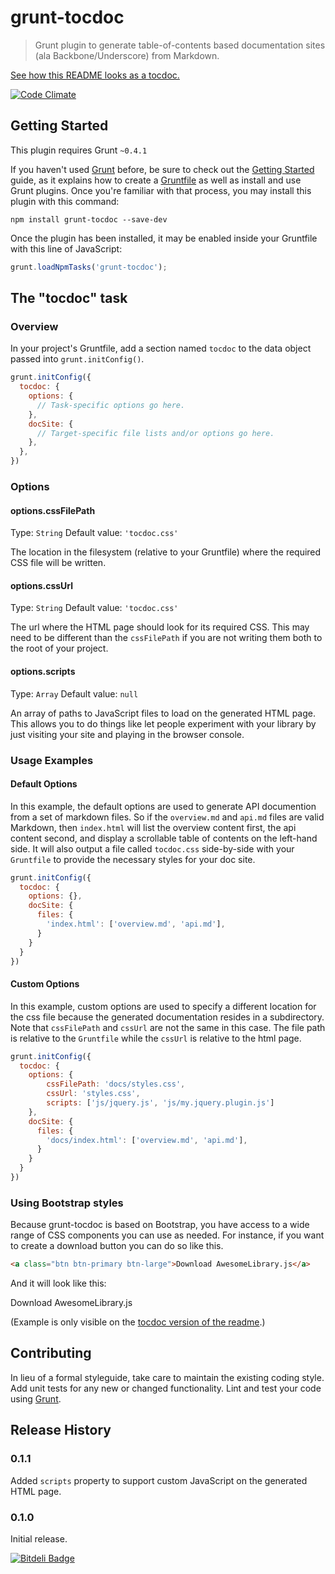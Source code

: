 # grunt-tocdoc

> Grunt plugin to generate table-of-contents based documentation sites (ala Backbone/Underscore) from Markdown.

[See how this README looks as a tocdoc.](http://joshuacc.github.io/grunt-tocdoc/)

[![Code Climate](https://codeclimate.com/github/joshuacc/grunt-tocdoc.png)](https://codeclimate.com/github/joshuacc/grunt-tocdoc)

## Getting Started
This plugin requires Grunt `~0.4.1`

If you haven't used [Grunt](http://gruntjs.com/) before, be sure to check out the [Getting Started](http://gruntjs.com/getting-started) guide, as it explains how to create a [Gruntfile](http://gruntjs.com/sample-gruntfile) as well as install and use Grunt plugins. Once you're familiar with that process, you may install this plugin with this command:

```shell
npm install grunt-tocdoc --save-dev
```

Once the plugin has been installed, it may be enabled inside your Gruntfile with this line of JavaScript:

```js
grunt.loadNpmTasks('grunt-tocdoc');
```

## The "tocdoc" task

### Overview
In your project's Gruntfile, add a section named `tocdoc` to the data object passed into `grunt.initConfig()`.

```js
grunt.initConfig({
  tocdoc: {
    options: {
      // Task-specific options go here.
    },
    docSite: {
      // Target-specific file lists and/or options go here.
    },
  },
})
```

### Options

#### options.cssFilePath
Type: `String`
Default value: `'tocdoc.css'`

The location in the filesystem (relative to your Gruntfile) where the required CSS file will be written.

#### options.cssUrl
Type: `String`
Default value: `'tocdoc.css'`

The url where the HTML page should look for its required CSS. This may need to be different than the `cssFilePath` if you are not writing them both to the root of your project.

#### options.scripts
Type: `Array`
Default value: `null`

An array of paths to JavaScript files to load on the generated HTML page. This allows you to do things like let people experiment with your library by just visiting your site and playing in the browser console.

### Usage Examples

#### Default Options
In this example, the default options are used to generate API documention from a set of markdown files. So if the `overview.md` and `api.md` files are valid Markdown, then `index.html` will list the overview content first, the api content second, and display a scrollable table of contents on the left-hand side. It will also output a file called `tocdoc.css` side-by-side with your `Gruntfile` to provide the necessary styles for your doc site.

```js
grunt.initConfig({
  tocdoc: {
    options: {},
    docSite: {
      files: {
        'index.html': ['overview.md', 'api.md'],
      }
    }
  }
})
```

#### Custom Options
In this example, custom options are used to specify a different location for the css file because the generated documentation resides in a subdirectory. Note that `cssFilePath` and `cssUrl` are not the same in this case. The file path is relative to the `Gruntfile` while the `cssUrl` is relative to the html page.

```js
grunt.initConfig({
  tocdoc: {
    options: {
        cssFilePath: 'docs/styles.css',
        cssUrl: 'styles.css',
        scripts: ['js/jquery.js', 'js/my.jquery.plugin.js']
    },
    docSite: {
      files: {
        'docs/index.html': ['overview.md', 'api.md'],
      }
    }
  }
})
```

### Using Bootstrap styles

Because grunt-tocdoc is based on Bootstrap, you have access to a wide range of CSS components you can use as needed. For instance, if you want to create a download button you can do so like this.

```html
<a class="btn btn-primary btn-large">Download AwesomeLibrary.js</a>
```

And it will look like this:

<a class="btn btn-primary btn-large">Download AwesomeLibrary.js</a>

(Example is only visible on the [tocdoc version of the readme](http://joshuacc.github.io/grunt-tocdoc/#using-bootstrap-styles).)

## Contributing
In lieu of a formal styleguide, take care to maintain the existing coding style. Add unit tests for any new or changed functionality. Lint and test your code using [Grunt](http://gruntjs.com/).

## Release History

### 0.1.1

Added `scripts` property to support custom JavaScript on the generated HTML page.

### 0.1.0

Initial release.

[![Bitdeli Badge](https://d2weczhvl823v0.cloudfront.net/joshuacc/grunt-tocdoc/trend.png)](https://bitdeli.com/free "Bitdeli Badge")